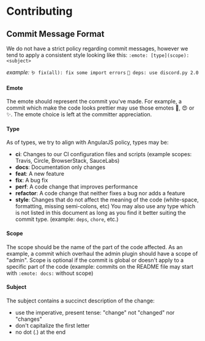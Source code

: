 # Contributing

## Commit Message Format
We do not have a strict policy regarding commit messages, however we tend to apply a consistent style looking like this:
`:emote: [type](scope): <subject>`

*example:*  `🪱 fix(all): fix some import errors`
            `🧱 deps: use discord.py 2.0`

#### Emote
The emote should represent the commit you've made. For example, a commit which make the code looks prettier may use those emotes 🌟, 😍 or ✨.
The emote choice is left at the committer appreciation.

#### Type
As of types, we try to align with AngularJS policy, types may be:
* **ci**: Changes to our CI configuration files and scripts (example scopes: Travis, Circle, BrowserStack, SauceLabs)
* **docs**: Documentation only changes
* **feat**: A new feature
* **fix**: A bug fix
* **perf**: A code change that improves performance
* **refactor**: A code change that neither fixes a bug nor adds a feature
* **style**: Changes that do not affect the meaning of the code (white-space, formatting, missing semi-colons, etc)
You may also use any type which is not listed in this document as long as you find it better suiting the commit type. (example: `deps`, `chore`, etc.)


#### Scope
The scope should be the name of the part of the code affected. As an example, a commit which overhaul the admin plugin should have a scope of "admin".
Scope is optional if the commit is global or doesn't apply to a specific part of the code (example: commits on the README file may start with `:emote: docs:` without scope)

#### Subject
The subject contains a succinct description of the change:

* use the imperative, present tense: "change" not "changed" nor "changes"
* don't capitalize the first letter
* no dot (.) at the end
